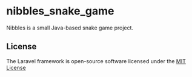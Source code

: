 # nibbles_snake_game
Nibbles is a small Java-based snake game project.

## License

The Laravel framework is open-source software licensed under the [MIT License](https://choosealicense.com/licenses/mit/)
